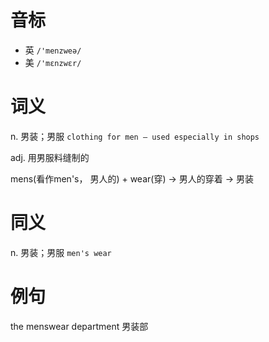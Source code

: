# 音标

- 英 `/'menzweə/`
- 美 `/'mɛnzwɛr/`

# 词义

n. 男装；男服
`clothing for men – used especially in shops`

adj. 用男服料缝制的




mens(看作men's， 男人的) + wear(穿) → 男人的穿着 → 男装

# 同义

n. 男装；男服
`men's wear`

# 例句

the menswear department
男装部


